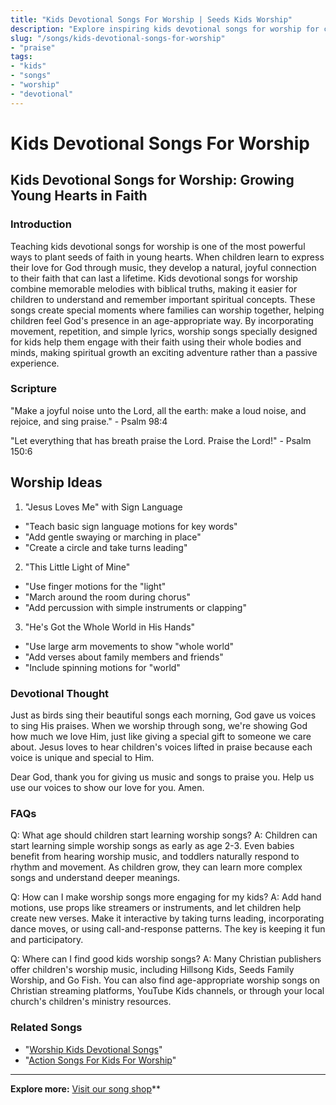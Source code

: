 ```yaml
---
title: "Kids Devotional Songs For Worship | Seeds Kids Worship"
description: "Explore inspiring kids devotional songs for worship for children's worship and faith development. Biblical music resources for families and ministry."
slug: "/songs/kids-devotional-songs-for-worship"
- "praise"
tags:
- "kids"
- "songs"
- "worship"
- "devotional"
---
```


# Kids Devotional Songs For Worship

## Kids Devotional Songs for Worship: Growing Young Hearts in Faith

### Introduction
Teaching kids devotional songs for worship is one of the most powerful ways to plant seeds of faith in young hearts. When children learn to express their love for God through music, they develop a natural, joyful connection to their faith that can last a lifetime. Kids devotional songs for worship combine memorable melodies with biblical truths, making it easier for children to understand and remember important spiritual concepts. These songs create special moments where families can worship together, helping children feel God's presence in an age-appropriate way. By incorporating movement, repetition, and simple lyrics, worship songs specially designed for kids help them engage with their faith using their whole bodies and minds, making spiritual growth an exciting adventure rather than a passive experience.

### Scripture
"Make a joyful noise unto the Lord, all the earth: make a loud noise, and rejoice, and sing praise." - Psalm 98:4

"Let everything that has breath praise the Lord. Praise the Lord!" - Psalm 150:6

## Worship Ideas
1. "Jesus Loves Me" with Sign Language
- "Teach basic sign language motions for key words"
- "Add gentle swaying or marching in place"
- "Create a circle and take turns leading"

2. "This Little Light of Mine"
- "Use finger motions for the "light"
- "March around the room during chorus"
- "Add percussion with simple instruments or clapping"

3. "He's Got the Whole World in His Hands"
- "Use large arm movements to show "whole world"
- "Add verses about family members and friends"
- "Include spinning motions for "world"

### Devotional Thought
Just as birds sing their beautiful songs each morning, God gave us voices to sing His praises. When we worship through song, we're showing God how much we love Him, just like giving a special gift to someone we care about. Jesus loves to hear children's voices lifted in praise because each voice is unique and special to Him.

Dear God, thank you for giving us music and songs to praise you. Help us use our voices to show our love for you. Amen.

### FAQs
Q: What age should children start learning worship songs?
A: Children can start learning simple worship songs as early as age 2-3. Even babies benefit from hearing worship music, and toddlers naturally respond to rhythm and movement. As children grow, they can learn more complex songs and understand deeper meanings.

Q: How can I make worship songs more engaging for my kids?
A: Add hand motions, use props like streamers or instruments, and let children help create new verses. Make it interactive by taking turns leading, incorporating dance moves, or using call-and-response patterns. The key is keeping it fun and participatory.

Q: Where can I find good kids worship songs?
A: Many Christian publishers offer children's worship music, including Hillsong Kids, Seeds Family Worship, and Go Fish. You can also find age-appropriate worship songs on Christian streaming platforms, YouTube Kids channels, or through your local church's children's ministry resources.

### Related Songs

- "[Worship Kids Devotional Songs](/songs/worship-kids-devotional-songs/)"
- "[Action Songs For Kids For Worship](/songs/action-songs-for-kids-for-worship/)"

---

**Explore more:** [Visit our song shop](https://seedskidsworship.com/shop)**

<!-- Schema Markup -->
<script type="application/ld+json">
{
  "@context": "https://schema.org",
  "@type": "MusicRecording",
  "name": "Kids Devotional Songs For Worship",
  "byArtist": {
    "@type": "MusicGroup",
    "name": "Seeds Kids Worship"
  },
  "isFamilyFriendly": true,
  "url": "https://seedskidsworship.com/songs/kids-devotional-songs-for-worship/"
}
</script>